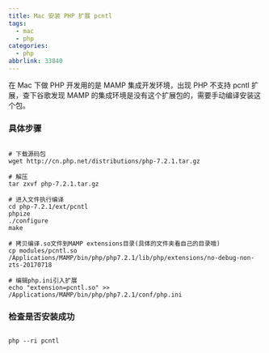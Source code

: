 ```yaml
---
title: Mac 安装 PHP 扩展 pcntl
tags:
  - mac
  - php
categories:
  - php
abbrlink: 33840
---
```


在 Mac 下做 PHP 开发用的是 MAMP 集成开发环境，出现 PHP 不支持 pcntl 扩展，查下谷歌发现 MAMP 的集成环境是没有这个扩展包的，需要手动编译安装这个包。


### 具体步骤

```shell

# 下载源码包
wget http://cn.php.net/distributions/php-7.2.1.tar.gz

# 解压
tar zxvf php-7.2.1.tar.gz

# 进入文件执行编译
cd php-7.2.1/ext/pcntl
phpize
./configure
make

# 拷贝编译.so文件到MAMP extensions目录(具体的文件夹看自己的目录哦)
cp modules/pcntl.so /Applications/MAMP/bin/php/php7.2.1/lib/php/extensions/no-debug-non-zts-20170718

# 编辑php.ini引入扩展
echo "extension=pcntl.so" >> /Applications/MAMP/bin/php/php7.2.1/conf/php.ini
```

### 检查是否安装成功

```shell

php --ri pcntl
```

